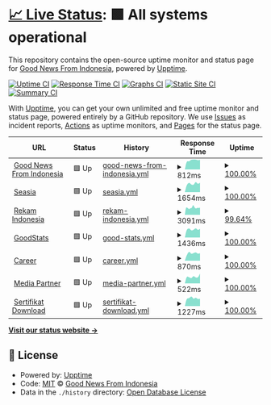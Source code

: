 # [📈 Live Status](https://gnfi.github.io/uptime): <!--live status--> **🟩 All systems operational**

This repository contains the open-source uptime monitor and status page for [Good News From Indonesia](https://www.goodnewsfromindonesia.id), powered by [Upptime](https://github.com/upptime/upptime).

[![Uptime CI](https://github.com/gnfi/uptime/workflows/Uptime%20CI/badge.svg)](https://github.com/gnfi/uptime/actions?query=workflow%3A%22Uptime+CI%22)
[![Response Time CI](https://github.com/gnfi/uptime/workflows/Response%20Time%20CI/badge.svg)](https://github.com/gnfi/uptime/actions?query=workflow%3A%22Response+Time+CI%22)
[![Graphs CI](https://github.com/gnfi/uptime/workflows/Graphs%20CI/badge.svg)](https://github.com/gnfi/uptime/actions?query=workflow%3A%22Graphs+CI%22)
[![Static Site CI](https://github.com/gnfi/uptime/workflows/Static%20Site%20CI/badge.svg)](https://github.com/gnfi/uptime/actions?query=workflow%3A%22Static+Site+CI%22)
[![Summary CI](https://github.com/gnfi/uptime/workflows/Summary%20CI/badge.svg)](https://github.com/gnfi/uptime/actions?query=workflow%3A%22Summary+CI%22)

With [Upptime](https://upptime.js.org), you can get your own unlimited and free uptime monitor and status page, powered entirely by a GitHub repository. We use [Issues](https://github.com/gnfi/uptime/issues) as incident reports, [Actions](https://github.com/gnfi/uptime/actions) as uptime monitors, and [Pages](https://gnfi.github.io/uptime) for the status page.

<!--start: status pages-->
<!-- This summary is generated by Upptime (https://github.com/upptime/upptime) -->
<!-- Do not edit this manually, your changes will be overwritten -->
<!-- prettier-ignore -->
| URL | Status | History | Response Time | Uptime |
| --- | ------ | ------- | ------------- | ------ |
| <img alt="" src="https://icons.duckduckgo.com/ip3/www.goodnewsfromindonesia.id.ico" height="13"> [Good News From Indonesia](https://www.goodnewsfromindonesia.id) | 🟩 Up | [good-news-from-indonesia.yml](https://github.com/gnfi/status/commits/HEAD/history/good-news-from-indonesia.yml) | <details><summary><img alt="Response time graph" src="./graphs/good-news-from-indonesia/response-time-week.png" height="20"> 812ms</summary><br><a href="https://status.goodnews.id/history/good-news-from-indonesia"><img alt="Response time 928" src="https://img.shields.io/endpoint?url=https%3A%2F%2Fraw.githubusercontent.com%2Fgnfi%2Fstatus%2FHEAD%2Fapi%2Fgood-news-from-indonesia%2Fresponse-time.json"></a><br><a href="https://status.goodnews.id/history/good-news-from-indonesia"><img alt="24-hour response time 848" src="https://img.shields.io/endpoint?url=https%3A%2F%2Fraw.githubusercontent.com%2Fgnfi%2Fstatus%2FHEAD%2Fapi%2Fgood-news-from-indonesia%2Fresponse-time-day.json"></a><br><a href="https://status.goodnews.id/history/good-news-from-indonesia"><img alt="7-day response time 812" src="https://img.shields.io/endpoint?url=https%3A%2F%2Fraw.githubusercontent.com%2Fgnfi%2Fstatus%2FHEAD%2Fapi%2Fgood-news-from-indonesia%2Fresponse-time-week.json"></a><br><a href="https://status.goodnews.id/history/good-news-from-indonesia"><img alt="30-day response time 837" src="https://img.shields.io/endpoint?url=https%3A%2F%2Fraw.githubusercontent.com%2Fgnfi%2Fstatus%2FHEAD%2Fapi%2Fgood-news-from-indonesia%2Fresponse-time-month.json"></a><br><a href="https://status.goodnews.id/history/good-news-from-indonesia"><img alt="1-year response time 1015" src="https://img.shields.io/endpoint?url=https%3A%2F%2Fraw.githubusercontent.com%2Fgnfi%2Fstatus%2FHEAD%2Fapi%2Fgood-news-from-indonesia%2Fresponse-time-year.json"></a></details> | <details><summary><a href="https://status.goodnews.id/history/good-news-from-indonesia">100.00%</a></summary><a href="https://status.goodnews.id/history/good-news-from-indonesia"><img alt="All-time uptime 99.69%" src="https://img.shields.io/endpoint?url=https%3A%2F%2Fraw.githubusercontent.com%2Fgnfi%2Fstatus%2FHEAD%2Fapi%2Fgood-news-from-indonesia%2Fuptime.json"></a><br><a href="https://status.goodnews.id/history/good-news-from-indonesia"><img alt="24-hour uptime 100.00%" src="https://img.shields.io/endpoint?url=https%3A%2F%2Fraw.githubusercontent.com%2Fgnfi%2Fstatus%2FHEAD%2Fapi%2Fgood-news-from-indonesia%2Fuptime-day.json"></a><br><a href="https://status.goodnews.id/history/good-news-from-indonesia"><img alt="7-day uptime 100.00%" src="https://img.shields.io/endpoint?url=https%3A%2F%2Fraw.githubusercontent.com%2Fgnfi%2Fstatus%2FHEAD%2Fapi%2Fgood-news-from-indonesia%2Fuptime-week.json"></a><br><a href="https://status.goodnews.id/history/good-news-from-indonesia"><img alt="30-day uptime 99.97%" src="https://img.shields.io/endpoint?url=https%3A%2F%2Fraw.githubusercontent.com%2Fgnfi%2Fstatus%2FHEAD%2Fapi%2Fgood-news-from-indonesia%2Fuptime-month.json"></a><br><a href="https://status.goodnews.id/history/good-news-from-indonesia"><img alt="1-year uptime 99.60%" src="https://img.shields.io/endpoint?url=https%3A%2F%2Fraw.githubusercontent.com%2Fgnfi%2Fstatus%2FHEAD%2Fapi%2Fgood-news-from-indonesia%2Fuptime-year.json"></a></details>
| <img alt="" src="https://icons.duckduckgo.com/ip3/seasia.co.ico" height="13"> [Seasia](https://seasia.co) | 🟩 Up | [seasia.yml](https://github.com/gnfi/status/commits/HEAD/history/seasia.yml) | <details><summary><img alt="Response time graph" src="./graphs/seasia/response-time-week.png" height="20"> 1654ms</summary><br><a href="https://status.goodnews.id/history/seasia"><img alt="Response time 2365" src="https://img.shields.io/endpoint?url=https%3A%2F%2Fraw.githubusercontent.com%2Fgnfi%2Fstatus%2FHEAD%2Fapi%2Fseasia%2Fresponse-time.json"></a><br><a href="https://status.goodnews.id/history/seasia"><img alt="24-hour response time 1828" src="https://img.shields.io/endpoint?url=https%3A%2F%2Fraw.githubusercontent.com%2Fgnfi%2Fstatus%2FHEAD%2Fapi%2Fseasia%2Fresponse-time-day.json"></a><br><a href="https://status.goodnews.id/history/seasia"><img alt="7-day response time 1654" src="https://img.shields.io/endpoint?url=https%3A%2F%2Fraw.githubusercontent.com%2Fgnfi%2Fstatus%2FHEAD%2Fapi%2Fseasia%2Fresponse-time-week.json"></a><br><a href="https://status.goodnews.id/history/seasia"><img alt="30-day response time 1615" src="https://img.shields.io/endpoint?url=https%3A%2F%2Fraw.githubusercontent.com%2Fgnfi%2Fstatus%2FHEAD%2Fapi%2Fseasia%2Fresponse-time-month.json"></a><br><a href="https://status.goodnews.id/history/seasia"><img alt="1-year response time 2521" src="https://img.shields.io/endpoint?url=https%3A%2F%2Fraw.githubusercontent.com%2Fgnfi%2Fstatus%2FHEAD%2Fapi%2Fseasia%2Fresponse-time-year.json"></a></details> | <details><summary><a href="https://status.goodnews.id/history/seasia">100.00%</a></summary><a href="https://status.goodnews.id/history/seasia"><img alt="All-time uptime 99.39%" src="https://img.shields.io/endpoint?url=https%3A%2F%2Fraw.githubusercontent.com%2Fgnfi%2Fstatus%2FHEAD%2Fapi%2Fseasia%2Fuptime.json"></a><br><a href="https://status.goodnews.id/history/seasia"><img alt="24-hour uptime 100.00%" src="https://img.shields.io/endpoint?url=https%3A%2F%2Fraw.githubusercontent.com%2Fgnfi%2Fstatus%2FHEAD%2Fapi%2Fseasia%2Fuptime-day.json"></a><br><a href="https://status.goodnews.id/history/seasia"><img alt="7-day uptime 100.00%" src="https://img.shields.io/endpoint?url=https%3A%2F%2Fraw.githubusercontent.com%2Fgnfi%2Fstatus%2FHEAD%2Fapi%2Fseasia%2Fuptime-week.json"></a><br><a href="https://status.goodnews.id/history/seasia"><img alt="30-day uptime 99.03%" src="https://img.shields.io/endpoint?url=https%3A%2F%2Fraw.githubusercontent.com%2Fgnfi%2Fstatus%2FHEAD%2Fapi%2Fseasia%2Fuptime-month.json"></a><br><a href="https://status.goodnews.id/history/seasia"><img alt="1-year uptime 99.16%" src="https://img.shields.io/endpoint?url=https%3A%2F%2Fraw.githubusercontent.com%2Fgnfi%2Fstatus%2FHEAD%2Fapi%2Fseasia%2Fuptime-year.json"></a></details>
| <img alt="" src="https://icons.duckduckgo.com/ip3/www.rekamindonesia.id.ico" height="13"> [Rekam Indonesia](https://www.rekamindonesia.id) | 🟩 Up | [rekam-indonesia.yml](https://github.com/gnfi/status/commits/HEAD/history/rekam-indonesia.yml) | <details><summary><img alt="Response time graph" src="./graphs/rekam-indonesia/response-time-week.png" height="20"> 3091ms</summary><br><a href="https://status.goodnews.id/history/rekam-indonesia"><img alt="Response time 3710" src="https://img.shields.io/endpoint?url=https%3A%2F%2Fraw.githubusercontent.com%2Fgnfi%2Fstatus%2FHEAD%2Fapi%2Frekam-indonesia%2Fresponse-time.json"></a><br><a href="https://status.goodnews.id/history/rekam-indonesia"><img alt="24-hour response time 3047" src="https://img.shields.io/endpoint?url=https%3A%2F%2Fraw.githubusercontent.com%2Fgnfi%2Fstatus%2FHEAD%2Fapi%2Frekam-indonesia%2Fresponse-time-day.json"></a><br><a href="https://status.goodnews.id/history/rekam-indonesia"><img alt="7-day response time 3091" src="https://img.shields.io/endpoint?url=https%3A%2F%2Fraw.githubusercontent.com%2Fgnfi%2Fstatus%2FHEAD%2Fapi%2Frekam-indonesia%2Fresponse-time-week.json"></a><br><a href="https://status.goodnews.id/history/rekam-indonesia"><img alt="30-day response time 3228" src="https://img.shields.io/endpoint?url=https%3A%2F%2Fraw.githubusercontent.com%2Fgnfi%2Fstatus%2FHEAD%2Fapi%2Frekam-indonesia%2Fresponse-time-month.json"></a><br><a href="https://status.goodnews.id/history/rekam-indonesia"><img alt="1-year response time 3808" src="https://img.shields.io/endpoint?url=https%3A%2F%2Fraw.githubusercontent.com%2Fgnfi%2Fstatus%2FHEAD%2Fapi%2Frekam-indonesia%2Fresponse-time-year.json"></a></details> | <details><summary><a href="https://status.goodnews.id/history/rekam-indonesia">99.64%</a></summary><a href="https://status.goodnews.id/history/rekam-indonesia"><img alt="All-time uptime 96.14%" src="https://img.shields.io/endpoint?url=https%3A%2F%2Fraw.githubusercontent.com%2Fgnfi%2Fstatus%2FHEAD%2Fapi%2Frekam-indonesia%2Fuptime.json"></a><br><a href="https://status.goodnews.id/history/rekam-indonesia"><img alt="24-hour uptime 98.49%" src="https://img.shields.io/endpoint?url=https%3A%2F%2Fraw.githubusercontent.com%2Fgnfi%2Fstatus%2FHEAD%2Fapi%2Frekam-indonesia%2Fuptime-day.json"></a><br><a href="https://status.goodnews.id/history/rekam-indonesia"><img alt="7-day uptime 99.64%" src="https://img.shields.io/endpoint?url=https%3A%2F%2Fraw.githubusercontent.com%2Fgnfi%2Fstatus%2FHEAD%2Fapi%2Frekam-indonesia%2Fuptime-week.json"></a><br><a href="https://status.goodnews.id/history/rekam-indonesia"><img alt="30-day uptime 95.55%" src="https://img.shields.io/endpoint?url=https%3A%2F%2Fraw.githubusercontent.com%2Fgnfi%2Fstatus%2FHEAD%2Fapi%2Frekam-indonesia%2Fuptime-month.json"></a><br><a href="https://status.goodnews.id/history/rekam-indonesia"><img alt="1-year uptime 95.24%" src="https://img.shields.io/endpoint?url=https%3A%2F%2Fraw.githubusercontent.com%2Fgnfi%2Fstatus%2FHEAD%2Fapi%2Frekam-indonesia%2Fuptime-year.json"></a></details>
| <img alt="" src="https://icons.duckduckgo.com/ip3/goodstats.id.ico" height="13"> [GoodStats](https://goodstats.id) | 🟩 Up | [good-stats.yml](https://github.com/gnfi/status/commits/HEAD/history/good-stats.yml) | <details><summary><img alt="Response time graph" src="./graphs/good-stats/response-time-week.png" height="20"> 1436ms</summary><br><a href="https://status.goodnews.id/history/good-stats"><img alt="Response time 2375" src="https://img.shields.io/endpoint?url=https%3A%2F%2Fraw.githubusercontent.com%2Fgnfi%2Fstatus%2FHEAD%2Fapi%2Fgood-stats%2Fresponse-time.json"></a><br><a href="https://status.goodnews.id/history/good-stats"><img alt="24-hour response time 1513" src="https://img.shields.io/endpoint?url=https%3A%2F%2Fraw.githubusercontent.com%2Fgnfi%2Fstatus%2FHEAD%2Fapi%2Fgood-stats%2Fresponse-time-day.json"></a><br><a href="https://status.goodnews.id/history/good-stats"><img alt="7-day response time 1436" src="https://img.shields.io/endpoint?url=https%3A%2F%2Fraw.githubusercontent.com%2Fgnfi%2Fstatus%2FHEAD%2Fapi%2Fgood-stats%2Fresponse-time-week.json"></a><br><a href="https://status.goodnews.id/history/good-stats"><img alt="30-day response time 1457" src="https://img.shields.io/endpoint?url=https%3A%2F%2Fraw.githubusercontent.com%2Fgnfi%2Fstatus%2FHEAD%2Fapi%2Fgood-stats%2Fresponse-time-month.json"></a><br><a href="https://status.goodnews.id/history/good-stats"><img alt="1-year response time 2558" src="https://img.shields.io/endpoint?url=https%3A%2F%2Fraw.githubusercontent.com%2Fgnfi%2Fstatus%2FHEAD%2Fapi%2Fgood-stats%2Fresponse-time-year.json"></a></details> | <details><summary><a href="https://status.goodnews.id/history/good-stats">100.00%</a></summary><a href="https://status.goodnews.id/history/good-stats"><img alt="All-time uptime 99.52%" src="https://img.shields.io/endpoint?url=https%3A%2F%2Fraw.githubusercontent.com%2Fgnfi%2Fstatus%2FHEAD%2Fapi%2Fgood-stats%2Fuptime.json"></a><br><a href="https://status.goodnews.id/history/good-stats"><img alt="24-hour uptime 100.00%" src="https://img.shields.io/endpoint?url=https%3A%2F%2Fraw.githubusercontent.com%2Fgnfi%2Fstatus%2FHEAD%2Fapi%2Fgood-stats%2Fuptime-day.json"></a><br><a href="https://status.goodnews.id/history/good-stats"><img alt="7-day uptime 100.00%" src="https://img.shields.io/endpoint?url=https%3A%2F%2Fraw.githubusercontent.com%2Fgnfi%2Fstatus%2FHEAD%2Fapi%2Fgood-stats%2Fuptime-week.json"></a><br><a href="https://status.goodnews.id/history/good-stats"><img alt="30-day uptime 99.95%" src="https://img.shields.io/endpoint?url=https%3A%2F%2Fraw.githubusercontent.com%2Fgnfi%2Fstatus%2FHEAD%2Fapi%2Fgood-stats%2Fuptime-month.json"></a><br><a href="https://status.goodnews.id/history/good-stats"><img alt="1-year uptime 99.44%" src="https://img.shields.io/endpoint?url=https%3A%2F%2Fraw.githubusercontent.com%2Fgnfi%2Fstatus%2FHEAD%2Fapi%2Fgood-stats%2Fuptime-year.json"></a></details>
| <img alt="" src="https://icons.duckduckgo.com/ip3/career.goodnews.id.ico" height="13"> [Career](https://career.goodnews.id) | 🟩 Up | [career.yml](https://github.com/gnfi/status/commits/HEAD/history/career.yml) | <details><summary><img alt="Response time graph" src="./graphs/career/response-time-week.png" height="20"> 870ms</summary><br><a href="https://status.goodnews.id/history/career"><img alt="Response time 846" src="https://img.shields.io/endpoint?url=https%3A%2F%2Fraw.githubusercontent.com%2Fgnfi%2Fstatus%2FHEAD%2Fapi%2Fcareer%2Fresponse-time.json"></a><br><a href="https://status.goodnews.id/history/career"><img alt="24-hour response time 875" src="https://img.shields.io/endpoint?url=https%3A%2F%2Fraw.githubusercontent.com%2Fgnfi%2Fstatus%2FHEAD%2Fapi%2Fcareer%2Fresponse-time-day.json"></a><br><a href="https://status.goodnews.id/history/career"><img alt="7-day response time 870" src="https://img.shields.io/endpoint?url=https%3A%2F%2Fraw.githubusercontent.com%2Fgnfi%2Fstatus%2FHEAD%2Fapi%2Fcareer%2Fresponse-time-week.json"></a><br><a href="https://status.goodnews.id/history/career"><img alt="30-day response time 859" src="https://img.shields.io/endpoint?url=https%3A%2F%2Fraw.githubusercontent.com%2Fgnfi%2Fstatus%2FHEAD%2Fapi%2Fcareer%2Fresponse-time-month.json"></a><br><a href="https://status.goodnews.id/history/career"><img alt="1-year response time 846" src="https://img.shields.io/endpoint?url=https%3A%2F%2Fraw.githubusercontent.com%2Fgnfi%2Fstatus%2FHEAD%2Fapi%2Fcareer%2Fresponse-time-year.json"></a></details> | <details><summary><a href="https://status.goodnews.id/history/career">100.00%</a></summary><a href="https://status.goodnews.id/history/career"><img alt="All-time uptime 99.97%" src="https://img.shields.io/endpoint?url=https%3A%2F%2Fraw.githubusercontent.com%2Fgnfi%2Fstatus%2FHEAD%2Fapi%2Fcareer%2Fuptime.json"></a><br><a href="https://status.goodnews.id/history/career"><img alt="24-hour uptime 100.00%" src="https://img.shields.io/endpoint?url=https%3A%2F%2Fraw.githubusercontent.com%2Fgnfi%2Fstatus%2FHEAD%2Fapi%2Fcareer%2Fuptime-day.json"></a><br><a href="https://status.goodnews.id/history/career"><img alt="7-day uptime 100.00%" src="https://img.shields.io/endpoint?url=https%3A%2F%2Fraw.githubusercontent.com%2Fgnfi%2Fstatus%2FHEAD%2Fapi%2Fcareer%2Fuptime-week.json"></a><br><a href="https://status.goodnews.id/history/career"><img alt="30-day uptime 100.00%" src="https://img.shields.io/endpoint?url=https%3A%2F%2Fraw.githubusercontent.com%2Fgnfi%2Fstatus%2FHEAD%2Fapi%2Fcareer%2Fuptime-month.json"></a><br><a href="https://status.goodnews.id/history/career"><img alt="1-year uptime 99.97%" src="https://img.shields.io/endpoint?url=https%3A%2F%2Fraw.githubusercontent.com%2Fgnfi%2Fstatus%2FHEAD%2Fapi%2Fcareer%2Fuptime-year.json"></a></details>
| <img alt="" src="https://icons.duckduckgo.com/ip3/partner.goodnews.id.ico" height="13"> [Media Partner](https://partner.goodnews.id/media) | 🟩 Up | [media-partner.yml](https://github.com/gnfi/status/commits/HEAD/history/media-partner.yml) | <details><summary><img alt="Response time graph" src="./graphs/media-partner/response-time-week.png" height="20"> 522ms</summary><br><a href="https://status.goodnews.id/history/media-partner"><img alt="Response time 467" src="https://img.shields.io/endpoint?url=https%3A%2F%2Fraw.githubusercontent.com%2Fgnfi%2Fstatus%2FHEAD%2Fapi%2Fmedia-partner%2Fresponse-time.json"></a><br><a href="https://status.goodnews.id/history/media-partner"><img alt="24-hour response time 760" src="https://img.shields.io/endpoint?url=https%3A%2F%2Fraw.githubusercontent.com%2Fgnfi%2Fstatus%2FHEAD%2Fapi%2Fmedia-partner%2Fresponse-time-day.json"></a><br><a href="https://status.goodnews.id/history/media-partner"><img alt="7-day response time 522" src="https://img.shields.io/endpoint?url=https%3A%2F%2Fraw.githubusercontent.com%2Fgnfi%2Fstatus%2FHEAD%2Fapi%2Fmedia-partner%2Fresponse-time-week.json"></a><br><a href="https://status.goodnews.id/history/media-partner"><img alt="30-day response time 483" src="https://img.shields.io/endpoint?url=https%3A%2F%2Fraw.githubusercontent.com%2Fgnfi%2Fstatus%2FHEAD%2Fapi%2Fmedia-partner%2Fresponse-time-month.json"></a><br><a href="https://status.goodnews.id/history/media-partner"><img alt="1-year response time 480" src="https://img.shields.io/endpoint?url=https%3A%2F%2Fraw.githubusercontent.com%2Fgnfi%2Fstatus%2FHEAD%2Fapi%2Fmedia-partner%2Fresponse-time-year.json"></a></details> | <details><summary><a href="https://status.goodnews.id/history/media-partner">100.00%</a></summary><a href="https://status.goodnews.id/history/media-partner"><img alt="All-time uptime 99.97%" src="https://img.shields.io/endpoint?url=https%3A%2F%2Fraw.githubusercontent.com%2Fgnfi%2Fstatus%2FHEAD%2Fapi%2Fmedia-partner%2Fuptime.json"></a><br><a href="https://status.goodnews.id/history/media-partner"><img alt="24-hour uptime 100.00%" src="https://img.shields.io/endpoint?url=https%3A%2F%2Fraw.githubusercontent.com%2Fgnfi%2Fstatus%2FHEAD%2Fapi%2Fmedia-partner%2Fuptime-day.json"></a><br><a href="https://status.goodnews.id/history/media-partner"><img alt="7-day uptime 100.00%" src="https://img.shields.io/endpoint?url=https%3A%2F%2Fraw.githubusercontent.com%2Fgnfi%2Fstatus%2FHEAD%2Fapi%2Fmedia-partner%2Fuptime-week.json"></a><br><a href="https://status.goodnews.id/history/media-partner"><img alt="30-day uptime 100.00%" src="https://img.shields.io/endpoint?url=https%3A%2F%2Fraw.githubusercontent.com%2Fgnfi%2Fstatus%2FHEAD%2Fapi%2Fmedia-partner%2Fuptime-month.json"></a><br><a href="https://status.goodnews.id/history/media-partner"><img alt="1-year uptime 99.97%" src="https://img.shields.io/endpoint?url=https%3A%2F%2Fraw.githubusercontent.com%2Fgnfi%2Fstatus%2FHEAD%2Fapi%2Fmedia-partner%2Fuptime-year.json"></a></details>
| <img alt="" src="https://icons.duckduckgo.com/ip3/sertifikat.download.ico" height="13"> [Sertifikat Download](https://sertifikat.download) | 🟩 Up | [sertifikat-download.yml](https://github.com/gnfi/status/commits/HEAD/history/sertifikat-download.yml) | <details><summary><img alt="Response time graph" src="./graphs/sertifikat-download/response-time-week.png" height="20"> 1227ms</summary><br><a href="https://status.goodnews.id/history/sertifikat-download"><img alt="Response time 1204" src="https://img.shields.io/endpoint?url=https%3A%2F%2Fraw.githubusercontent.com%2Fgnfi%2Fstatus%2FHEAD%2Fapi%2Fsertifikat-download%2Fresponse-time.json"></a><br><a href="https://status.goodnews.id/history/sertifikat-download"><img alt="24-hour response time 1139" src="https://img.shields.io/endpoint?url=https%3A%2F%2Fraw.githubusercontent.com%2Fgnfi%2Fstatus%2FHEAD%2Fapi%2Fsertifikat-download%2Fresponse-time-day.json"></a><br><a href="https://status.goodnews.id/history/sertifikat-download"><img alt="7-day response time 1227" src="https://img.shields.io/endpoint?url=https%3A%2F%2Fraw.githubusercontent.com%2Fgnfi%2Fstatus%2FHEAD%2Fapi%2Fsertifikat-download%2Fresponse-time-week.json"></a><br><a href="https://status.goodnews.id/history/sertifikat-download"><img alt="30-day response time 1250" src="https://img.shields.io/endpoint?url=https%3A%2F%2Fraw.githubusercontent.com%2Fgnfi%2Fstatus%2FHEAD%2Fapi%2Fsertifikat-download%2Fresponse-time-month.json"></a><br><a href="https://status.goodnews.id/history/sertifikat-download"><img alt="1-year response time 1214" src="https://img.shields.io/endpoint?url=https%3A%2F%2Fraw.githubusercontent.com%2Fgnfi%2Fstatus%2FHEAD%2Fapi%2Fsertifikat-download%2Fresponse-time-year.json"></a></details> | <details><summary><a href="https://status.goodnews.id/history/sertifikat-download">100.00%</a></summary><a href="https://status.goodnews.id/history/sertifikat-download"><img alt="All-time uptime 100.00%" src="https://img.shields.io/endpoint?url=https%3A%2F%2Fraw.githubusercontent.com%2Fgnfi%2Fstatus%2FHEAD%2Fapi%2Fsertifikat-download%2Fuptime.json"></a><br><a href="https://status.goodnews.id/history/sertifikat-download"><img alt="24-hour uptime 100.00%" src="https://img.shields.io/endpoint?url=https%3A%2F%2Fraw.githubusercontent.com%2Fgnfi%2Fstatus%2FHEAD%2Fapi%2Fsertifikat-download%2Fuptime-day.json"></a><br><a href="https://status.goodnews.id/history/sertifikat-download"><img alt="7-day uptime 100.00%" src="https://img.shields.io/endpoint?url=https%3A%2F%2Fraw.githubusercontent.com%2Fgnfi%2Fstatus%2FHEAD%2Fapi%2Fsertifikat-download%2Fuptime-week.json"></a><br><a href="https://status.goodnews.id/history/sertifikat-download"><img alt="30-day uptime 100.00%" src="https://img.shields.io/endpoint?url=https%3A%2F%2Fraw.githubusercontent.com%2Fgnfi%2Fstatus%2FHEAD%2Fapi%2Fsertifikat-download%2Fuptime-month.json"></a><br><a href="https://status.goodnews.id/history/sertifikat-download"><img alt="1-year uptime 100.00%" src="https://img.shields.io/endpoint?url=https%3A%2F%2Fraw.githubusercontent.com%2Fgnfi%2Fstatus%2FHEAD%2Fapi%2Fsertifikat-download%2Fuptime-year.json"></a></details>

<!--end: status pages-->

[**Visit our status website →**](https://gnfi.github.io/uptime)

## 📄 License

- Powered by: [Upptime](https://github.com/upptime/upptime)
- Code: [MIT](./LICENSE) © [Good News From Indonesia](https://www.goodnewsfromindonesia.id)
- Data in the `./history` directory: [Open Database License](https://opendatacommons.org/licenses/odbl/1-0/)
